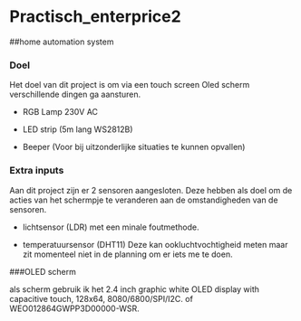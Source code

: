 # Practisch_enterprice2
##home automation system

### Doel

Het doel van dit project is om via een touch screen Oled scherm verschillende dingen ga aansturen. 

* RGB Lamp 230V AC

* LED strip (5m lang WS2812B)

* Beeper (Voor bij uitzonderlijke situaties te kunnen opvallen)

### Extra inputs

Aan dit project zijn er 2 sensoren aangesloten. Deze hebben als doel om de acties van het schermpje te veranderen aan de omstandigheden van de sensoren.

* lichtsensor (LDR) met een minale foutmethode.

* temperatuursensor (DHT11) Deze kan ookluchtvochtigheid meten maar zit momenteel niet in de planning om er iets me te doen.

###OLED scherm


als scherm gebruik ik het 2.4 inch graphic white OLED display with capacitive touch, 128x64, 8080/6800/SPI/I2C. of WEO012864GWPP3D00000-WSR.

 
